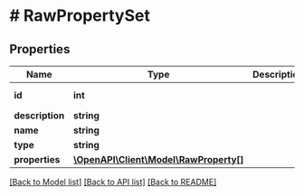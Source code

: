 # # RawPropertySet

## Properties

Name | Type | Description | Notes
------------ | ------------- | ------------- | -------------
**id** | **int** |  | [optional] [readonly]
**description** | **string** |  | [optional]
**name** | **string** |  | [optional]
**type** | **string** |  | [optional]
**properties** | [**\OpenAPI\Client\Model\RawProperty[]**](RawProperty.md) |  |

[[Back to Model list]](../../README.md#models) [[Back to API list]](../../README.md#endpoints) [[Back to README]](../../README.md)
